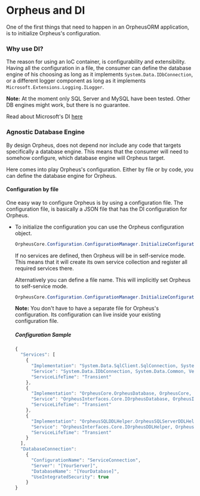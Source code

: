 ﻿# Orpheus and DI
One of the first things that need to happen in an OrpheusORM application,
is to initialize Orpheus's configuration.

### Why use DI?
The reason for using an IoC container, is configurability and extensibility.
Having all the configuration in a file, the consumer can define the database engine of his
choosing as long as it implements ```System.Data.IDbConnection```, or a different logger component as long as it implements ```Microsoft.Extensions.Logging.ILogger```.

**Note:** At the moment only SQL Server and MySQL have been tested. Other DB engines might work, but there is no guarantee.

Read about Microsoft's DI [here](https://msdn.microsoft.com/en-us/magazine/mt707534.aspx)

### Agnostic Database Engine
By design Orpheus, does not depend nor include any code that targets specifically a database engine. 
This means that the consumer will need to somehow configure, which database engine will Orpheus target.

Here comes into play Orpheus's configuration. Either by file or by code, you can define the database engine for Orpheus.

#### Configuration by file
One easy way to configure Orpheus is by using a configuration file. The configuration file, is basically a JSON file that has the DI configuration for Orpheus.

* To initialize the configuration you can use the Orpheus configuration object.
    ```csharp
    OrpheusCore.Configuration.ConfigurationManager.InitializeConfiguration(IConfiguration configuration, IServiceCollection services = null);
    ```
    If no services are defined, then Orpheus will be in self-service mode. This means that it will create its own service collection and register all required services there.

    Alternatively you can define a file name. This will implicitly set Orpheus to self-service mode.
    ```csharp
    OrpheusCore.Configuration.ConfigurationManager.InitializeConfiguration("MyPath\appSettings.json");
    ```
    **Note:** You don't have to have a separate file for Orpheus's configuration. Its configuration can live inside your existing configuration file.

    ##### Configuration Sample
    ```javascript
    {
      "Services": [
        {
          "Implementation": "System.Data.SqlClient.SqlConnection, System.Data.SqlClient, Version=4.2.0.0, Culture=neutral, PublicKeyToken=b03f5f7f11d50a3a",
          "Service": "System.Data.IDbConnection, System.Data.Common, Version=4.2.0.0, Culture=neutral, PublicKeyToken=b03f5f7f11d50a3a",
          "ServiceLifeTime": "Transient"
        },
        {
          "Implementation": "OrpheusCore.OrpheusDatabase, OrpheusCore, Version=1.0.0.0, Culture=neutral, PublicKeyToken=null",
          "Service": "OrpheusInterfaces.Core.IOrpheusDatabase, OrpheusInterfaces, Version=1.0.0.0, Culture=neutral, PublicKeyToken=null",
          "ServiceLifeTime": "Transient"
        },
        {
          "Implementation": "OrpheusSQLDDLHelper.OrpheusSQLServerDDLHelper, OrpheusSQLServerDDLHelper, Version=1.0.0.0, Culture=neutral, PublicKeyToken=null",
          "Service": "OrpheusInterfaces.Core.IOrpheusDDLHelper, OrpheusInterfaces, Version=1.0.0.0, Culture=neutral, PublicKeyToken=null",
          "ServiceLifeTime": "Transient"
        }
      ],
      "DatabaseConnection": 
        {
          "ConfigurationName": "ServiceConnection",
          "Server": "[YourServer]",
          "DatabaseName": "[YourDatabase]",
          "UseIntegratedSecurity": true
        }
    }
    ```
